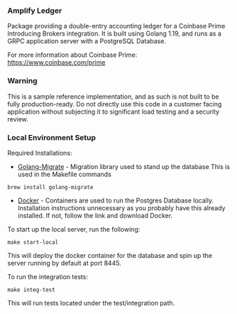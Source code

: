 ### Amplify Ledger

Package providing a double-entry accounting ledger for a Coinbase Prime Introducing Brokers integration. It is built using Golang 1.19, 
and runs as a GRPC application server with a PostgreSQL Database.

For more information about Coinbase Prime: https://www.coinbase.com/prime

### Warning
This is a sample reference implementation, and as such is not built to be fully production-ready. 
Do not directly use this code in a customer facing application without subjecting it to significant load testing and a security review.

### Local Environment Setup

Required Installations:
* [Golang-Migrate](https://github.com/golang-migrate/migrate) - Migration library used to stand up the database
This is used in the Makefile commands
```
brew install golang-migrate
```
* [Docker](https://docs.docker.com/get-docker/) - Containers are used to run the Postgres Database locally. 
Installation instructions unnecessary as you probably have this already installed. If not, follow the link and download Docker.

To start up the local server, run the following:
```
make start-local
```

This will deploy the docker container for the database and spin up the server running by default at port 8445.

To run the integration tests:
```
make integ-test
```

This will run tests located under the test/integration path.
